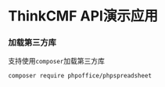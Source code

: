 ThinkCMF API演示应用
===============

### 加载第三方库
支持使用`composer`加载第三方库
```
composer require phpoffice/phpspreadsheet
```